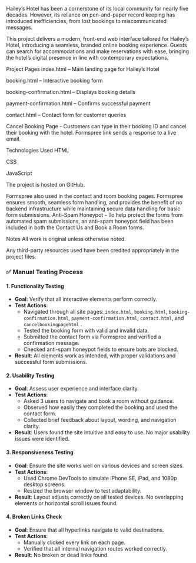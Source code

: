 Hailey’s Hotel has been a cornerstone of its local community for nearly five decades. However, its reliance on pen-and-paper record keeping has introduced inefficiencies, from lost bookings to miscommunicated messages.

This project delivers a modern, front-end web interface tailored for Hailey’s Hotel, introducing a seamless, branded online booking experience. Guests can search for accommodations and make reservations with ease, bringing the hotel’s digital presence in line with contemporary expectations.

 Project Pages
index.html – Main landing page for Hailey’s Hotel

booking.html – Interactive booking form

booking-confirmation.html – Displays booking details

payment-confirmation.html – Confirms successful payment

contact.html – Contact form for customer queries

Cancel Booking Page - Customers can type in their booking ID and cancel their booking with the hotel. Formspree link sends a response to a live email.  

Technologies Used
HTML

CSS

JavaScript

The project is hosted on GitHub.

Formspree also used in the contact and room booking pages.
Formspree ensures smooth, seamless form handling, and provides the benefit of no backend infrastructure while maintaining secure data handling for basic form submissions.
Anti-Spam Honeypot - To help protect the forms from automated spam submissions, an anti-spam honeypot field has been included in both the Contact Us and Book a Room forms.

Notes
All work is original unless otherwise noted.

Any third-party resources used have been credited appropriately in the project files.


### ✅ Manual Testing Process

#### 1. Functionality Testing
- **Goal**: Verify that all interactive elements perform correctly.
- **Test Actions**:
  - Navigated through all site pages: `index.html`, `booking.html`, `booking-confirmation.html`, `payment-confirmation.html`, `contact.html`, and `cancelbookingpagehtml` .
  - Tested the booking form with valid and invalid data.
  - Submitted the contact form via Formspree and verified a confirmation message.
  - Checked anti-spam honeypot fields to ensure bots are blocked.
- **Result**: All elements work as intended, with proper validations and successful form submissions.

#### 2. Usability Testing
- **Goal**: Assess user experience and interface clarity.
- **Test Actions**:
  - Asked 3 users to navigate and book a room without guidance.
  - Observed how easily they completed the booking and used the contact form.
  - Collected brief feedback about layout, wording, and navigation clarity.
- **Result**: Users found the site intuitive and easy to use. No major usability issues were identified.

#### 3. Responsiveness Testing
- **Goal**: Ensure the site works well on various devices and screen sizes.
- **Test Actions**:
  - Used Chrome DevTools to simulate iPhone SE, iPad, and 1080p desktop screens.
  - Resized the browser window to test adaptability.
- **Result**: Layout adjusts correctly on all tested devices. No overlapping elements or horizontal scroll issues found.

#### 4. Broken Links Check
- **Goal**: Ensure that all hyperlinks navigate to valid destinations.
- **Test Actions**:
  - Manually clicked every link on each page.
  - Verified that all internal navigation routes worked correctly.
- **Result**: No broken or dead links found.
